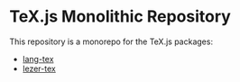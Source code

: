 # TeX.js Monolithic Repository

This repository is a monorepo for the TeX.js packages:

- [lang-tex](https://github.com/mu-io/codemirror-tex/tree/main/packages/lang-tex)
- [lezer-tex](https://github.com/mu-io/codemirror-tex/tree/main/packages/lezer-tex)
